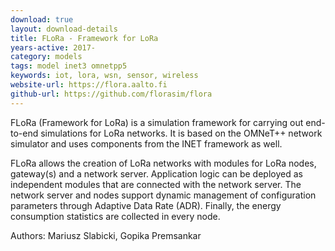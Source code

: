 ```yaml
---
download: true
layout: download-details
title: FLoRa - Framework for LoRa
years-active: 2017-
category: models
tags: model inet3 omnetpp5
keywords: iot, lora, wsn, sensor, wireless
website-url: https://flora.aalto.fi
github-url: https://github.com/florasim/flora
---
```


FLoRa (Framework for LoRa) is a simulation framework for carrying out end-to-end
simulations for LoRa networks. It is based on the OMNeT++ network simulator
and uses components from the INET framework as well.

FLoRa allows the creation of LoRa networks with modules for LoRa nodes,
gateway(s) and a network server. Application logic can be deployed as
independent modules that are connected with the network server. The network
server and nodes support dynamic management of configuration parameters through
Adaptive Data Rate (ADR). Finally, the energy consumption statistics are
collected in every node.

Authors: Mariusz Slabicki, Gopika Premsankar

